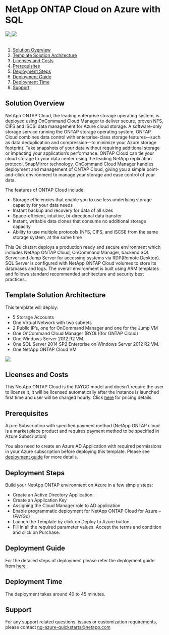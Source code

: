 # NetApp ONTAP Cloud on Azure with SQL 

<a href="https://portal.azure.com/#create/Microsoft.Template/uri/https%3A%2F%2Fraw.githubusercontent.com%2FTVDKoni%2Fazure-quickstart-templates%2Fmaster%2Fnetapp-ontap-sql%2Fazuredeploy.json" target="_blank">
<img src="https://raw.githubusercontent.com/TVDKoni/azure-quickstart-templates/master/1-CONTRIBUTION-GUIDE/images/deploytoazure.png"/>
</a>
<a href="http://armviz.io/#/?load=https%3A%2F%2Fraw.githubusercontent.com%2FTVDKoni%2Fazure-quickstart-templates%2Fmaster%2Fnetapp-ontap-sql%2Fazuredeploy.json" target="_blank">
<img src="https://raw.githubusercontent.com/TVDKoni/azure-quickstart-templates/master/1-CONTRIBUTION-GUIDE/images/visualizebutton.png"/>
</a> 
<br><br>

<!-- TOC -->

1. [Solution Overview](#solution-overview)
2. [Template Solution Architecture ](#template-solution-architecture)
3. [Licenses and Costs ](#licenses-and-costs)
4. [Prerequisites](#prerequisites)
5. [Deployment Steps](#deployment-steps)
6. [Deployment Guide](#deployment-guide)
7. [Deployment Time](#deployment-time)
8. [Support](#support)


<!-- /TOC -->

## Solution Overview 

NetApp ONTAP Cloud, the leading enterprise storage operating system, is deployed using OnCommand Cloud Manager to deliver secure, proven NFS, CIFS and iSCSI data management for Azure cloud storage. A software-only storage service running the ONTAP storage operating system, ONTAP Cloud combines data control with enterprise-class storage features—such as data deduplication and compression—to minimize your Azure storage footprint. Take snapshots of your data without requiring additional storage or impacting your application’s performance. ONTAP Cloud can tie your cloud storage to your data center using the leading NetApp replication protocol, SnapMirror technology. OnCommand Cloud Manager handles deployment and management of ONTAP Cloud, giving you a simple point-and-click environment to manage your storage and ease control of your data.

The features of ONTAP Cloud include:

- Storage efficiencies that enable you to use less underlying storage capacity for your data needs
- Instant backup and recovery for data of all sizes
- Space-efficient, intuitive, bi-directional data transfer
- Instant, writable data clones that consume no additional storage capacity
- Ability to use multiple protocols (NFS, CIFS, and iSCSI) from the same storage system, at the same time  

This Quickstart deploys a production ready and secure environment which includes NetApp ONTAP Cloud, OnCommand Manager, backend SQL Server and Jump Server for accessing systems via RDP(Remote Desktop). SQL Server is configured with NetApp ONTAP Cloud volumes to store its databases and logs. The overall environment is built using ARM templates and follows standard recommended architecture and security best practices.

## Template Solution Architecture 

This template will deploy: 

-	5 Storage Accounts
-	One Virtual Network with two subnets
-	2 Public IP’s, one for OnCommand Manager and one for the Jump VM
-	One OnCommand Cloud Manager (BYOL)(for ONTAP Cloud)
-	One Windows Server 2012 R2 VM.
-	One SQL Server 2014 SP2 Enterprise on Windows Server 2012 R2 VM.
-	One NetApp ONTAP Cloud VM
<img src="https://raw.githubusercontent.com/TVDKoni/azure-quickstart-templates/master/netapp-ontap-sql/Images/netapp-architecture.png"/>

## Licenses and Costs 

This NetApp ONTAP Cloud is the PAYGO model and doesn't require the user to license it, it will be licensed automatically after the instance is launched first time and user will be charged hourly. Click [here]( https://azuremarketplace.microsoft.com/en-us/marketplace/apps/netapp.netapp-ontap-cloud?tab=Overview) for pricing details.

## Prerequisites 

Azure Subscription with specified payment method (NetApp ONTAP cloud is a market place product and requires payment method to be specified in Azure Subscription)

You also need to create an Azure AD Application with required permissions in your Azure subscription before deploying this template. Please see [deployment guide]( https://github.com/Azure/azure-quickstart-templates/blob/master/netapp-ontap-sql/Images/NetApp-ONTAP-Cloud-on-Azure.pdf) for more details.

## Deployment Steps  

Build your NetApp ONTAP environment on Azure in a few simple steps:
- Create an Active Directory Application.
- Create an Application Key
- Assigning the Cloud Manager role to AD application
- Enable programmatic deployment for NetApp ONTAP Cloud for Azure – (PAYGo)
- Launch the Template by click on Deploy to Azure button.  
- Fill in all the required parameter values. Accept the terms and condition and click on Purchase. 

## Deployment Guide

For the detailed steps of deployment please refer the deployment guide from  [here]( https://github.com/Azure/azure-quickstart-templates/blob/master/netapp-ontap-sql/Images/NetApp-ONTAP-Cloud-on-Azure.pdf)

## Deployment Time  

The deployment takes around 40 to 45 minutes. 

## Support 

For any support related questions, issues or customization requirements, please contact ng-azure-quickstarts@netapp.com
